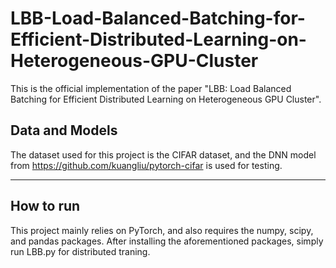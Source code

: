 # LBB-Load-Balanced-Batching-for-Efficient-Distributed-Learning-on-Heterogeneous-GPU-Cluster
This is the official implementation of the paper "LBB: Load Balanced Batching for Efficient Distributed Learning on Heterogeneous GPU Cluster". 

## Data and Models

The dataset used for this project is the CIFAR dataset, and the DNN model from https://github.com/kuangliu/pytorch-cifar is used for testing.
___

## How to run
This project mainly relies on PyTorch, and also requires the numpy, scipy, and pandas packages. After installing the aforementioned packages, simply run LBB.py for distributed traning.
